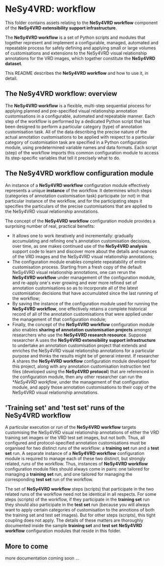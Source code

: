# NeSy4VRD: workflow

This folder contains assets relating to the **NeSy4VRD workflow** component of the **NeSy4VRD extensibility support infrastructure**.

The **NeSy4VRD workflow** is a set of Python scripts and modules that together represent and implement a configurable, managed, automated and repeatable process for safely defining and applying small or large volumes of customisations and extensions to the NeSy4VRD visual relationship annotations for the VRD images, which together constitute the **NeSy4VRD dataset**.

This README describes the **NeSy4VRD workflow** and how to use it, in detail.

## The NeSy4VRD workflow: overview

The **NeSy4VRD workflow** is a flexible, multi-step sequential process for applying planned and pre-specified visual relationship annotation customisations in a configurable, automated and repeatable manner. Each step of the workflow is performed by a dedicated Python script that has been designed to perform a particular category (type) of annotation customisation task. All of the data describing the precise nature of the actual annotation customisations to be applied with respect to a particular category of customisation task are specified in a Python configuration module, using predetermined variable names and data formats. Each script (step) of the workflow imports this common configuration module to access its step-specific variables that tell it precisely what to do.

## The NeSy4VRD workflow configuration module

An instance of a **NeSy4VRD workflow** configuration module effectively represents a unique **instance** of the workflow. It determines which steps (categories of annotation customisation task) participate (or not) in that particular instance of the workflow, and for the participating steps it specifies the particulars of the precise customisations that are applied to the NeSy4VRD visual relationship annotations.  

The concept of the **NeSy4VRD workflow** configuration module provides a surprising number of real, practical benefits:
* It allows one to work iteratively and incrementally: gradually accumulating and refining one's annotation customisation decisions, over time, as one makes continued use of the **NeSy4VRD analysis** support code to learn and discover more about the details and nuances of the VRD images and the NeSy4VRD visual relationship annotations;
* The configuration module enables complete repeatability of entire customisation process. Starting from a fresh copy of the default NeSy4VRD visual relationship annotations, one can rerun the **NeSy4VRD workflow** under management of the configuration module, and re-apply one's ever growing and ever more refined set of annotation customisations so as to incorporate all of the latest customisation decisions that have accumulated since the last running of the workflow;
* By saving the instance of the configuration module used for running the **NeSy4VRD workflow**, one effectively retains a complete historical record of all of the annotation customisations that were applied under the management of that configuration module;
* Finally, the concept of the **NeSy4VRD workflow** configuration module also enables **sharing of annotation customisation projects** amongst researchers who use the **NeSy4VRD research resource**.  Suppose researcher A uses the **NeSy4VRD extensibility support infrastructure** to undertake an annotation customisation project that extends and enriches the NeSy4VRD visual relationship annotations for a particular purpose and thinks the results might be of general interest. If researcher A shares the **NeSy4VRD workflow** configuration module developed for this project, along with any annotation customisation instruction text files (developed using the **NeSy4VRD protocol**) that are referenced in the configuration module, then any other researcher can run the **NeSy4VRD workflow*, under the management of that configuration module, and apply those annotation customisations to their copy of the NeSy4VRD visual relationship annotations. 

## 'Training set' and 'test set' runs of the NeSy4VRD workflow

A particular execution or *run* of the **NeSy4VRD workflow** targets customising the NeSy4VRD visual relationship annotations of either the VRD training set images or the VRD test set images, but not both.  Thus, all configured and protocol-specified annotation customisations must be organised for two distinct *runs* of the workflow: a **training set** run and a **test set** run.  A separate instance of a **NeSy4VRD workflow** configuration module is required to manage each of these two distinct, but strongly related, *runs* of the workflow. Thus, instances of **NeSy4VRD workflow** configuration module files should always come in pairs: one tailored for managing a **training set** run, and one tailored for managing the corresponding **test set** run of the workflow.

The set of **NeSy4VRD workflow** steps (scripts) that participate in the two related runs of the workflow need not be identical in all respects. For some steps (scripts) of the workflow, if they participate in the **training set** run they should also participate in the **test set** run (because you will always want to apply certain categories of customisation to the annotions of both the training set and test set images). But for other steps (scripts), this tight coupling does not apply. The details of these matters are thoroughly documented inside the sample **training set** and **test set** **NeSy4VRD workflow** configuration modules that reside in this folder.

## More to come

more documentation coming soon ...




